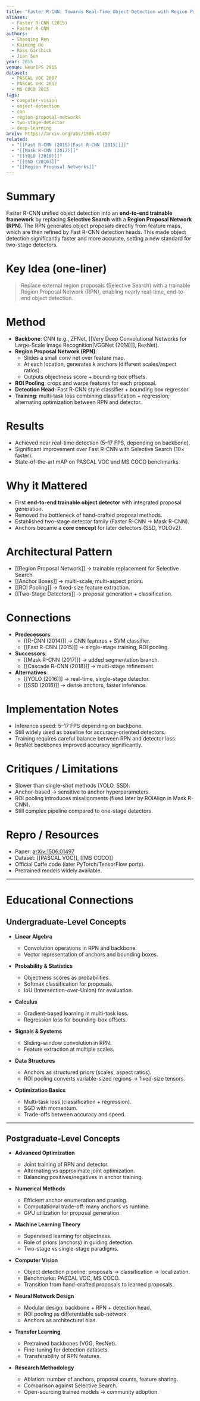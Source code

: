```yaml
---
title: "Faster R-CNN: Towards Real-Time Object Detection with Region Proposal Networks"
aliases:
  - Faster R-CNN (2015)
  - Faster R-CNN
authors:
  - Shaoqing Ren
  - Kaiming He
  - Ross Girshick
  - Jian Sun
year: 2015
venue: NeurIPS 2015
dataset:
  - PASCAL VOC 2007
  - PASCAL VOC 2012
  - MS COCO 2015
tags:
  - computer-vision
  - object-detection
  - cnn
  - region-proposal-networks
  - two-stage-detector
  - deep-learning
arxiv: https://arxiv.org/abs/1506.01497
related:
  - "[[Fast R-CNN (2015)|Fast R-CNN (2015)]]]"
  - "[[Mask R-CNN (2017)]]"
  - "[[YOLO (2016)]]"
  - "[[SSD (2016)]]"
  - "[[Region Proposal Networks]]"
---
```


# Summary
Faster R-CNN unified object detection into an **end-to-end trainable framework** by replacing **Selective Search** with a **Region Proposal Network (RPN)**. The RPN generates object proposals directly from feature maps, which are then refined by Fast R-CNN detection heads. This made object detection significantly faster and more accurate, setting a new standard for two-stage detectors.

# Key Idea (one-liner)
> Replace external region proposals (Selective Search) with a trainable Region Proposal Network (RPN), enabling nearly real-time, end-to-end object detection.

# Method
- **Backbone**: CNN (e.g., ZFNet, [[Very Deep Convolutional Networks for Large-Scale Image Recognition|VGGNet (2014)]], ResNet).
- **Region Proposal Network (RPN)**:
  - Slides a small conv net over feature map.
  - At each location, generates k anchors (different scales/aspect ratios).
  - Outputs objectness score + bounding box offsets.
- **ROI Pooling**: crops and warps features for each proposal.
- **Detection Head**: Fast R-CNN style classifier + bounding box regressor.
- **Training**: multi-task loss combining classification + regression; alternating optimization between RPN and detector.

# Results
- Achieved near real-time detection (5–17 FPS, depending on backbone).
- Significant improvement over Fast R-CNN with Selective Search (10× faster).
- State-of-the-art mAP on PASCAL VOC and MS COCO benchmarks.

# Why it Mattered
- First **end-to-end trainable object detector** with integrated proposal generation.
- Removed the bottleneck of hand-crafted proposal methods.
- Established two-stage detector family (Faster R-CNN → Mask R-CNN).
- Anchors became a **core concept** for later detectors (SSD, YOLOv2).

# Architectural Pattern
- [[Region Proposal Network]] → trainable replacement for Selective Search.
- [[Anchor Boxes]] → multi-scale, multi-aspect priors.
- [[ROI Pooling]] → fixed-size feature extraction.
- [[Two-Stage Detectors]] → proposal generation + classification.

# Connections
- **Predecessors**:
  - [[R-CNN (2014)]] → CNN features + SVM classifier.
  - [[Fast R-CNN (2015)]] → single-stage training, ROI pooling.
- **Successors**:
  - [[Mask R-CNN (2017)]] → added segmentation branch.
  - [[Cascade R-CNN (2018)]] → multi-stage refinement.
- **Alternatives**:
  - [[YOLO (2016)]] → real-time, single-stage detector.
  - [[SSD (2016)]] → dense anchors, faster inference.

# Implementation Notes
- Inference speed: 5–17 FPS depending on backbone.
- Still widely used as baseline for accuracy-oriented detectors.
- Training requires careful balance between RPN and detector loss.
- ResNet backbones improved accuracy significantly.

# Critiques / Limitations
- Slower than single-shot methods (YOLO, SSD).
- Anchor-based → sensitive to anchor hyperparameters.
- ROI pooling introduces misalignments (fixed later by ROIAlign in Mask R-CNN).
- Still complex pipeline compared to one-stage detectors.

# Repro / Resources
- Paper: [arXiv:1506.01497](https://arxiv.org/abs/1506.01497)
- Dataset: [[PASCAL VOC]], [[MS COCO]]
- Official Caffe code (later PyTorch/TensorFlow ports).
- Pretrained models widely available.

---

# Educational Connections

## Undergraduate-Level Concepts
- **Linear Algebra**
  - Convolution operations in RPN and backbone.
  - Vector representation of anchors and bounding boxes.
  
- **Probability & Statistics**
  - Objectness scores as probabilities.
  - Softmax classification for proposals.
  - IoU (Intersection-over-Union) for evaluation.

- **Calculus**
  - Gradient-based learning in multi-task loss.
  - Regression loss for bounding-box offsets.
  
- **Signals & Systems**
  - Sliding-window convolution in RPN.
  - Feature extraction at multiple scales.

- **Data Structures**
  - Anchors as structured priors (scales, aspect ratios).
  - ROI pooling converts variable-sized regions → fixed-size tensors.

- **Optimization Basics**
  - Multi-task loss (classification + regression).
  - SGD with momentum.
  - Trade-offs between accuracy and speed.

---

## Postgraduate-Level Concepts
- **Advanced Optimization**
  - Joint training of RPN and detector.
  - Alternating vs approximate joint optimization.
  - Balancing positives/negatives in anchor training.

- **Numerical Methods**
  - Efficient anchor enumeration and pruning.
  - Computational trade-off: many anchors vs runtime.
  - GPU utilization for proposal generation.

- **Machine Learning Theory**
  - Supervised learning for objectness.
  - Role of priors (anchors) in guiding detection.
  - Two-stage vs single-stage paradigms.

- **Computer Vision**
  - Object detection pipeline: proposals → classification → localization.
  - Benchmarks: PASCAL VOC, MS COCO.
  - Transition from hand-crafted proposals to learned proposals.

- **Neural Network Design**
  - Modular design: backbone + RPN + detection head.
  - ROI pooling as differentiable sub-network.
  - Anchors as architectural bias.

- **Transfer Learning**
  - Pretrained backbones (VGG, ResNet).
  - Fine-tuning for detection datasets.
  - Transferability of RPN features.

- **Research Methodology**
  - Ablation: number of anchors, proposal counts, feature sharing.
  - Comparison against Selective Search.
  - Open-sourcing trained models → community adoption.
